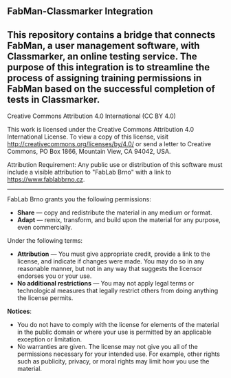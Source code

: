 ## FabMan-Classmarker Integration

This repository contains a bridge that connects FabMan, a user management software, with Classmarker, an online testing service. The purpose of this integration is to streamline the process of assigning training permissions in FabMan based on the successful completion of tests in Classmarker.
---------
Creative Commons Attribution 4.0 International (CC BY 4.0)

This work is licensed under the Creative Commons Attribution 4.0 International License. To view a copy of this license, visit http://creativecommons.org/licenses/by/4.0/ or send a letter to Creative Commons, PO Box 1866, Mountain View, CA 94042, USA.

Attribution Requirement:
Any public use or distribution of this software must include a visible attribution to "FabLab Brno" with a link to https://www.fablabbrno.cz.

---

FabLab Brno grants you the following permissions:

- **Share** — copy and redistribute the material in any medium or format.
- **Adapt** — remix, transform, and build upon the material for any purpose, even commercially.

Under the following terms:

- **Attribution** — You must give appropriate credit, provide a link to the license, and indicate if changes were made. You may do so in any reasonable manner, but not in any way that suggests the licensor endorses you or your use.
- **No additional restrictions** — You may not apply legal terms or technological measures that legally restrict others from doing anything the license permits.

**Notices**:
- You do not have to comply with the license for elements of the material in the public domain or where your use is permitted by an applicable exception or limitation.
- No warranties are given. The license may not give you all of the permissions necessary for your intended use. For example, other rights such as publicity, privacy, or moral rights may limit how you use the material.

